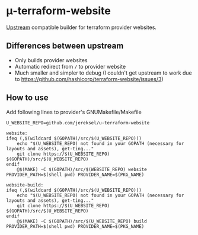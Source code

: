 # μ-terraform-website

[Upstream](https://github.com/hashicorp/terraform-website/) compatible builder for terraform provider websites.

## Differences between upstream

- Only builds provider websites
- Automatic redirect from `/` to provider website
- Much smaller and simpler to debug (I couldn't get upstream to work due to https://github.com/hashicorp/terraform-website/issues/3)

## How to use

Add following lines to provider's GNUMakefile/Makefile

```make
U_WEBSITE_REPO=github.com/jereksel/u-terraform-website

website:
ifeq (,$(wildcard $(GOPATH)/src/$(U_WEBSITE_REPO)))
	echo "$(U_WEBSITE_REPO) not found in your GOPATH (necessary for layouts and assets), get-ting..."
	git clone https://$(U_WEBSITE_REPO) $(GOPATH)/src/$(U_WEBSITE_REPO)
endif
	@$(MAKE) -C $(GOPATH)/src/$(WEBSITE_REPO) website PROVIDER_PATH=$(shell pwd) PROVIDER_NAME=$(PKG_NAME)

website-build:
ifeq (,$(wildcard $(GOPATH)/src/$(U_WEBSITE_REPO)))
	echo "$(U_WEBSITE_REPO) not found in your GOPATH (necessary for layouts and assets), get-ting..."
	git clone https://$(U_WEBSITE_REPO) $(GOPATH)/src/$(U_WEBSITE_REPO)
endif
	@$(MAKE) -C $(GOPATH)/src/$(U_WEBSITE_REPO) build PROVIDER_PATH=$(shell pwd) PROVIDER_NAME=$(PKG_NAME)
```